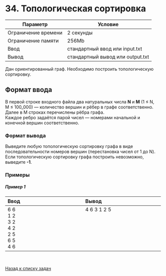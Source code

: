 # 34. Топологическая сортировка

| Параметр            | Условие                          |
|---------------------|----------------------------------|
| Ограничение времени | 2 секунды                        |
| Ограничение памяти  | 256Mb                            |
| Ввод                | стандартный ввод или input.txt   |
| Вывод               | стандартный вывод или output.txt |


Дан ориентированный граф. Необходимо построить топологическую сортировку.

## Формат ввода
В первой строке входного файла два натуральных числа **N** и **M** 
(1&nbsp;≤&nbsp;N, M&nbsp;≤&nbsp;100_000) — количество вершин и рёбер в графе соответственно.  
Далее в M строках перечислены рёбра графа.  
Каждое ребро задаётся парой чисел — номерами начальной и конечной вершин соответственно.

### Формат вывода
Выведите любую топологическую сортировку графа в виде последовательности номеров вершин (перестановка чисел от 1 до N).  
Если топологическую сортировку графа построить невозможно, выведите **-1**.

### Примеры

##### Пример 1
<table>
    <thead>
        <tr>
            <th width="250px" align="left">Ввод</th>
            <th width="250px" align="left">Вывод</th>
        </tr>
    </thead>
    <tr>
        <td>
            6 6<br>
            1 2<br>
            3 2<br>
            4 2<br>
            2 5<br>
            6 5<br>
            4 6
        </td>
        <td>
            4 6 3 1 2 5<br><br><br><br><br><br><br> 
        </td>
    </tr>
</table>


<br>

[Назад к списку задач](https://github.com/AlexAkama/yandex_algorithm/tree/main/src/main/java/training/v3b#%D0%B7%D0%B0%D0%B4%D0%B0%D1%87%D0%B8-30)